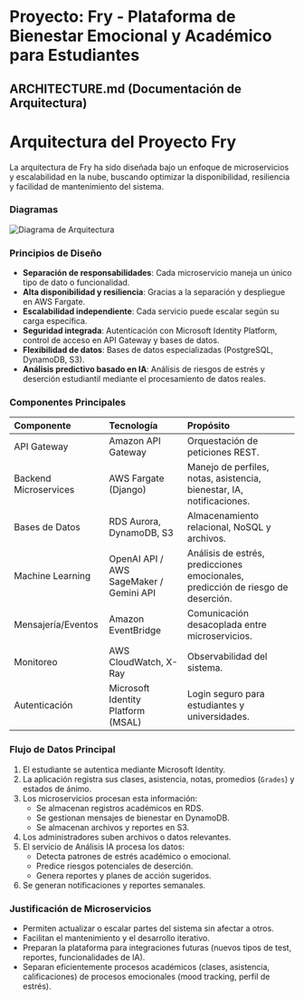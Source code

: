 
# Proyecto: Fry - Plataforma de Bienestar Emocional y Académico para Estudiantes

## ARCHITECTURE.md (Documentación de Arquitectura)

# Arquitectura del Proyecto Fry

La arquitectura de Fry ha sido diseñada bajo un enfoque de microservicios y escalabilidad en la nube, buscando optimizar la disponibilidad, resiliencia y facilidad de mantenimiento del sistema.

### Diagramas

![Diagrama de Arquitectura](docs/architecture_diagram.png)

### Principios de Diseño

- **Separación de responsabilidades**: Cada microservicio maneja un único tipo de dato o funcionalidad.
- **Alta disponibilidad y resiliencia**: Gracias a la separación y despliegue en AWS Fargate.
- **Escalabilidad independiente**: Cada servicio puede escalar según su carga específica.
- **Seguridad integrada**: Autenticación con Microsoft Identity Platform, control de acceso en API Gateway y bases de datos.
- **Flexibilidad de datos**: Bases de datos especializadas (PostgreSQL, DynamoDB, S3).
- **Análisis predictivo basado en IA**: Análisis de riesgos de estrés y deserción estudiantil mediante el procesamiento de datos reales.

### Componentes Principales

| Componente | Tecnología | Propósito |
|:-----------|:-----------|:----------|
| API Gateway | Amazon API Gateway | Orquestación de peticiones REST. |
| Backend Microservices | AWS Fargate (Django) | Manejo de perfiles, notas, asistencia, bienestar, IA, notificaciones. |
| Bases de Datos | RDS Aurora, DynamoDB, S3 | Almacenamiento relacional, NoSQL y archivos. |
| Machine Learning | OpenAI API / AWS SageMaker / Gemini API | Análisis de estrés, predicciones emocionales, predicción de riesgo de deserción. |
| Mensajería/Eventos | Amazon EventBridge | Comunicación desacoplada entre microservicios. |
| Monitoreo | AWS CloudWatch, X-Ray | Observabilidad del sistema. |
| Autenticación | Microsoft Identity Platform (MSAL) | Login seguro para estudiantes y universidades. |

### Flujo de Datos Principal

1. El estudiante se autentica mediante Microsoft Identity.
2. La aplicación registra sus clases, asistencia, notas, promedios (`Grades`) y estados de ánimo.
3. Los microservicios procesan esta información:
   - Se almacenan registros académicos en RDS.
   - Se gestionan mensajes de bienestar en DynamoDB.
   - Se almacenan archivos y reportes en S3.
4. Los administradores suben archivos o datos relevantes.
5. El servicio de Análisis IA procesa los datos:
   - Detecta patrones de estrés académico o emocional.
   - Predice riesgos potenciales de deserción.
   - Genera reportes y planes de acción sugeridos.
6. Se generan notificaciones y reportes semanales.

### Justificación de Microservicios

- Permiten actualizar o escalar partes del sistema sin afectar a otros.
- Facilitan el mantenimiento y el desarrollo iterativo.
- Preparan la plataforma para integraciones futuras (nuevos tipos de test, reportes, funcionalidades de IA).
- Separan eficientemente procesos académicos (clases, asistencia, calificaciones) de procesos emocionales (mood tracking, perfil de estrés).
